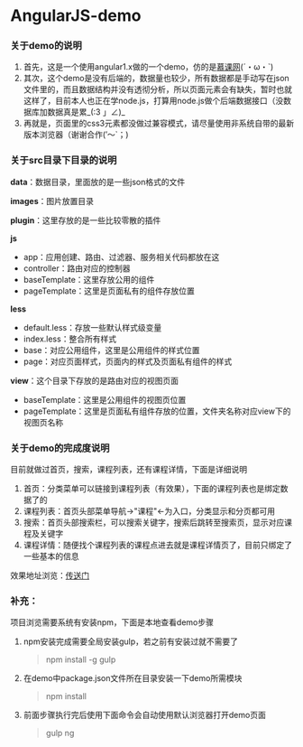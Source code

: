 # AngularJS-demo
### 关于demo的说明
1.  首先，这是一个使用angular1.x做的一个demo，仿的是[慕课网](http://www.imooc.com)(´・ω・`) 
2.  其次，这个demo是没有后端的，数据量也较少，所有数据都是手动写在json文件里的，而且数据结构并没有透彻分析，所以页面元素会有缺失，暂时也就这样了，目前本人也正在学node.js，打算用node.js做个后端数据接口（没数据库加数据真是累_(:3 」∠)_
3.  再就是，页面里的css3元素都没做过兼容模式，请尽量使用非系统自带的最新版本浏览器（谢谢合作(′～`；)

### 关于src目录下目录的说明

**data**：数据目录，里面放的是一些json格式的文件

**images**：图片放置目录

**plugin**：这里存放的是一些比较零散的插件

**js**  
* app：应用创建、路由、过滤器、服务相关代码都放在这
* controller：路由对应的控制器
* baseTemplate：这里存放公用的组件
* pageTemplate：这里是页面私有的组件存放位置

**less**
* default.less：存放一些默认样式级变量
* index.less：整合所有样式
* base：对应公用组件，这里是公用组件的样式位置
* page：对应页面样式，页面内的样式及页面私有组件的样式

**view**：这个目录下存放的是路由对应的视图页面
* baseTemplate：这里是公用组件的视图页位置
* pageTemplate：这里是页面私有组件存放的位置，文件夹名称对应view下的视图页名称

### 关于demo的完成度说明
目前就做过首页，搜索，课程列表，还有课程详情，下面是详细说明
1.  首页：分类菜单可以链接到课程列表（有效果），下面的课程列表也是绑定数据了的
2.  课程列表：首页头部菜单导航->"课程"<-为入口，分类显示和分页都可用
3.  搜索：首页头部搜索栏，可以搜索关键字，搜索后跳转至搜索页，显示对应课程及关键字
4.  课程详情：随便找个课程列表的课程点进去就是课程详情页了，目前只绑定了一些基本的信息

效果地址浏览：[传送门](http://www.daybk.com/dist)

### 补充：
项目浏览需要系统有安装npm，下面是本地查看demo步骤
1. npm安装完成需要全局安装gulp，若之前有安装过就不需要了
    > npm install -g gulp
2. 在demo中package.json文件所在目录安装一下demo所需模块
    > npm install
3. 前面步骤执行完后使用下面命令会自动使用默认浏览器打开demo页面
    > gulp ng